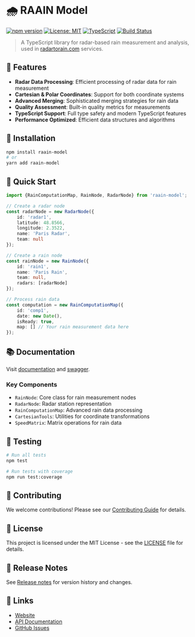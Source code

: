 # 🌧️ RAAIN Model

[![npm version](https://badge.fury.io/js/raain-model.svg)](https://badge.fury.io/js/raain-model)
[![License: MIT](https://img.shields.io/badge/License-MIT-yellow.svg)](https://opensource.org/licenses/MIT)
[![TypeScript](https://img.shields.io/badge/TypeScript-4.9.5-blue.svg)](https://www.typescriptlang.org/)
[![Build Status](https://github.com/raainio/raain-model/actions/workflows/ci.yml/badge.svg)](https://github.com/raainio/raain-model/actions)

> A TypeScript library for radar-based rain measurement and analysis, used in [radartorain.com](https://radartorain.com)
> services.

## 🌟 Features

- **Radar Data Processing**: Efficient processing of radar data for rain measurement
- **Cartesian & Polar Coordinates**: Support for both coordinate systems
- **Advanced Merging**: Sophisticated merging strategies for rain data
- **Quality Assessment**: Built-in quality metrics for measurements
- **TypeScript Support**: Full type safety and modern TypeScript features
- **Performance Optimized**: Efficient data structures and algorithms

## 🚀 Installation

```bash
npm install raain-model
# or
yarn add raain-model
```

## 📖 Quick Start

```typescript
import {RainComputationMap, RainNode, RadarNode} from 'raain-model';

// Create a radar node
const radarNode = new RadarNode({
    id: 'radar1',
    latitude: 48.8566,
    longitude: 2.3522,
    name: 'Paris Radar',
    team: null
});

// Create a rain node
const rainNode = new RainNode({
    id: 'rain1',
    name: 'Paris Rain',
    team: null,
    radars: [radarNode]
});

// Process rain data
const computation = new RainComputationMap({
    id: 'comp1',
    date: new Date(),
    isReady: true,
    map: [] // Your rain measurement data here
});
```

## 📚 Documentation

Visit [documentation](https://raainio.github.io/raain-model)
and [swagger](https://api.sandbox.radartorain.com/v2/docs).

### Key Components

- `RainNode`: Core class for rain measurement nodes
- `RadarNode`: Radar station representation
- `RainComputationMap`: Advanced rain data processing
- `CartesianTools`: Utilities for coordinate transformations
- `SpeedMatrix`: Matrix operations for rain data

## 🧪 Testing

```bash
# Run all tests
npm test

# Run tests with coverage
npm run test:coverage
```

## 🤝 Contributing

We welcome contributions! Please see our [Contributing Guide](CONTRIBUTING.md) for details.

## 📝 License

This project is licensed under the MIT License - see the [LICENSE](LICENSE) file for details.

## 📅 Release Notes

See [Release notes](./RELEASE.md) for version history and changes.

## 🔗 Links

- [Website](https://radartorain.com)
- [API Documentation](https://api.sandbox.radartorain.com/docs)
- [GitHub Issues](https://github.com/raainio/raain-model/issues)
